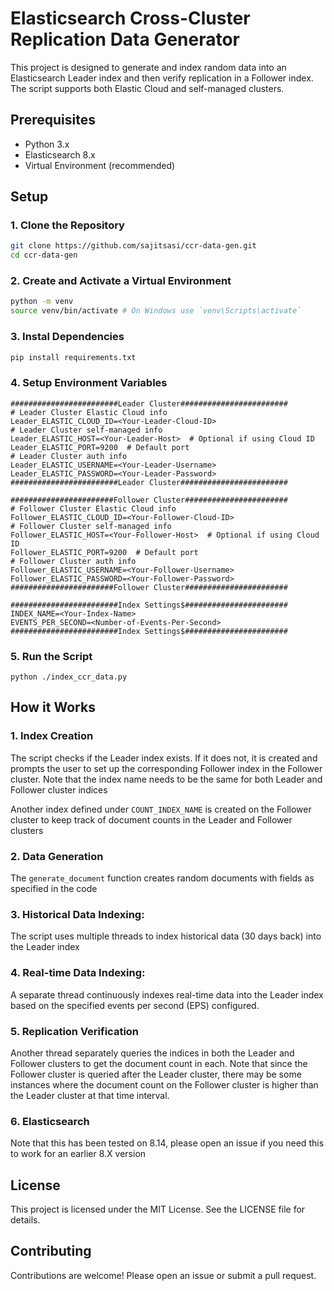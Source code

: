 # Elasticsearch Cross-Cluster Replication Data Generator

This project is designed to generate and index random data into an Elasticsearch Leader index and then verify replication in a Follower index. The script supports both Elastic Cloud and self-managed clusters.

## Prerequisites

- Python 3.x
- Elasticsearch 8.x
- Virtual Environment (recommended)

## Setup

### 1. Clone the Repository

```sh
git clone https://github.com/sajitsasi/ccr-data-gen.git
cd ccr-data-gen
```

### 2. Create and Activate a Virtual Environment

```sh
python -m venv
source venv/bin/activate # On Windows use `venv\Scripts\activate`
```

### 3. Instal Dependencies

```sh
pip install requirements.txt
```

### 4. Setup Environment Variables
```
########################Leader Cluster########################
# Leader Cluster Elastic Cloud info
Leader_ELASTIC_CLOUD_ID=<Your-Leader-Cloud-ID>
# Leader Cluster self-managed info
Leader_ELASTIC_HOST=<Your-Leader-Host>  # Optional if using Cloud ID
Leader_ELASTIC_PORT=9200  # Default port
# Leader Cluster auth info
Leader_ELASTIC_USERNAME=<Your-Leader-Username>
Leader_ELASTIC_PASSWORD=<Your-Leader-Password>
########################Leader Cluster########################

#######################Follower Cluster#######################
# Follower Cluster Elastic Cloud info
Follower_ELASTIC_CLOUD_ID=<Your-Follower-Cloud-ID>
# Follower Cluster self-managed info
Follower_ELASTIC_HOST=<Your-Follower-Host>  # Optional if using Cloud ID
Follower_ELASTIC_PORT=9200  # Default port
# Follower Cluster auth info
Follower_ELASTIC_USERNAME=<Your-Follower-Username>
Follower_ELASTIC_PASSWORD=<Your-Follower-Password>
#######################Follower Cluster#######################

########################Index Settings$#######################
INDEX_NAME=<Your-Index-Name>
EVENTS_PER_SECOND=<Number-of-Events-Per-Second>
########################Index Settings$#######################
```

### 5. Run the Script
```
python ./index_ccr_data.py
```


## How it Works

### 1. Index Creation
The script checks if the Leader index exists. If it does not, it is created and prompts the user to set up the corresponding Follower index in the Follower cluster. Note that the index name needs to be the same for both Leader and Follower cluster indices

Another index defined under `COUNT_INDEX_NAME` is created on the Follower cluster to keep track of document counts in the Leader and Follower clusters

### 2. Data Generation
The `generate_document` function creates random documents with fields as specified in the code

### 3. Historical Data Indexing:
The script uses multiple threads to index historical data (30 days back) into the Leader index

### 4. Real-time Data Indexing:
A separate thread continuously indexes real-time data into the Leader index based on the specified events per second (EPS) configured.

### 5. Replication Verification
Another thread separately queries the indices in both the Leader and Follower clusters to get the document count in each. 
Note that since the Follower cluster is queried after the Leader cluster, there may be some instances where the document count on the Follower cluster is higher than the Leader cluster at that time interval.

### 6. Elasticsearch
Note that this has been tested on 8.14, please open an issue if you need this to work for an earlier 8.X version

## License
This project is licensed under the MIT License. See the LICENSE file for details.

## Contributing
Contributions are welcome! Please open an issue or submit a pull request.